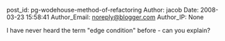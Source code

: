 post_id: pg-wodehouse-method-of-refactoring
Author: jacob
Date: 2008-03-23 15:58:41
Author_Email: noreply@blogger.com
Author_IP: None

I have never heard the term "edge condition" before - can you explain?
